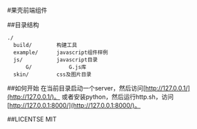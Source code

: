 #果壳前端组件

##目录结构

    ./
      build/        构建工具
      example/      javascript组件样例
      js/           javascript目录
          G/            G.js库
      skin/         css及图片目录

##如何开始
在当前目录启动一个server，然后访问[http://127.0.0.1/](http://127.0.0.1/)。
或者安装python，然后运行http.sh，访问[http://127.0.0.1:8000/](http://127.0.0.1:8000/)。


##LICENTSE
MIT
